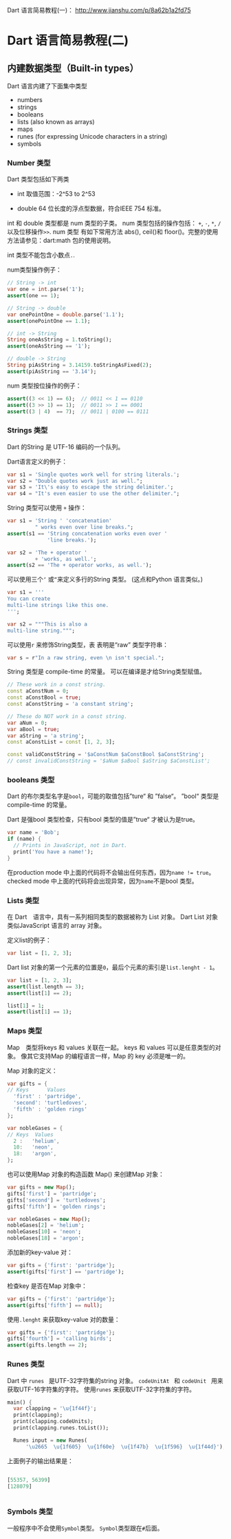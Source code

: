 Dart 语言简易教程(一)： http://www.jianshu.com/p/8a62b1a2fd75

# Dart 语言简易教程(二)
## 内建数据类型（Built-in types）
Dart 语言内建了下面集中类型
- numbers
- strings
- booleans
- lists (also known as arrays)
- maps
- runes (for expressing Unicode characters in a string)
- symbols

### Number 类型
Dart 类型包括如下两类
- int
取值范围：-2^53 to 2^53

- double
64 位长度的浮点型数据，符合IEEE 754 标准。

int 和 double 类型都是 num 类型的子类。
num 类型包括的操作包括： `+`, `-`, `*`, `/` 以及位移操作` >> `.
num 类型 有如下常用方法 abs(), ceil()和 floor()。完整的使用方法请参见：dart:math 包的使用说明。

int 类型不能包含小数点`.`.

num类型操作例子：
```Dart
// String -> int
var one = int.parse('1');
assert(one == 1);

// String -> double
var onePointOne = double.parse('1.1');
assert(onePointOne == 1.1);

// int -> String
String oneAsString = 1.toString();
assert(oneAsString == '1');

// double -> String
String piAsString = 3.14159.toStringAsFixed(2);
assert(piAsString == '3.14');
```

num 类型按位操作的例子：
```Dart
assert((3 << 1) == 6);  // 0011 << 1 == 0110
assert((3 >> 1) == 1);  // 0011 >> 1 == 0001
assert((3 | 4)  == 7);  // 0011 | 0100 == 0111
```

### Strings 类型
Dart 的String 是 UTF-16 编码的一个队列。

Dart语言定义的例子：
```Dart
var s1 = 'Single quotes work well for string literals.';
var s2 = "Double quotes work just as well.";
var s3 = 'It\'s easy to escape the string delimiter.';
var s4 = "It's even easier to use the other delimiter.";
```

String 类型可以使用 `+` 操作：
```Dart
var s1 = 'String ' 'concatenation'
         " works even over line breaks.";
assert(s1 == 'String concatenation works even over '
             'line breaks.');

var s2 = 'The + operator '
         + 'works, as well.';
assert(s2 == 'The + operator works, as well.');
```

可以使用三个`‘` 或`“`来定义多行的String 类型。
(这点和Python 语言类似。)
```Dart
var s1 = '''
You can create
multi-line strings like this one.
''';

var s2 = """This is also a
multi-line string.""";
```

可以使用`r` 来修饰String类型，表 表明是“raw” 类型字符串：
```Dart
var s = r"In a raw string, even \n isn't special.";
```

String 类型是 compile-time 的常量。
可以在编译是才给String类型赋值。

```Dart
// These work in a const string.
const aConstNum = 0;
const aConstBool = true;
const aConstString = 'a constant string';

// These do NOT work in a const string.
var aNum = 0;
var aBool = true;
var aString = 'a string';
const aConstList = const [1, 2, 3];

const validConstString = '$aConstNum $aConstBool $aConstString';
// const invalidConstString = '$aNum $aBool $aString $aConstList';
```

### booleans 类型
Dart 的布尔类型名字是` bool `，可能的取值包括”ture“ 和 ”false“。
”bool“ 类型是 compile-time 的常量。

Dart 是强bool 类型检查，只有bool 类型的值是”true“ 才被认为是true。
```Dart
var name = 'Bob';
if (name) {
  // Prints in JavaScript, not in Dart.
  print('You have a name!');
}
```
在production mode 中上面的代码将不会输出任何东西，因为`name != true`。
checked mode 中上面的代码将会出现异常，因为`name`不是bool 类型。

### Lists 类型
在 Dart　语言中，具有一系列相同类型的数据被称为 List 对象。
Dart List 对象类似JavaScript 语言的 array 对象。

定义list的例子：
```Dart
var list = [1, 2, 3];
```

Dart list 对象的第一个元素的位置是`0`，最后个元素的索引是`list.lenght - 1`。
```Dart
var list = [1, 2, 3];
assert(list.length == 3);
assert(list[1] == 2);

list[1] = 1;
assert(list[1] == 1);
```

### Maps 类型
Map　类型将keys 和 values 关联在一起。
keys 和 values 可以是任意类型的对象。
像其它支持Map 的编程语言一样，Map 的 key 必须是唯一的。

Map 对象的定义：
```Dart
var gifts = {
// Keys      Values
  'first' : 'partridge',
  'second': 'turtledoves',
  'fifth' : 'golden rings'
};

var nobleGases = {
// Keys  Values
  2 :   'helium',
  10:   'neon',
  18:   'argon',
};
```

也可以使用Map 对象的构造函数 Map() 来创建Map 对象：
```Dart
var gifts = new Map();
gifts['first'] = 'partridge';
gifts['second'] = 'turtledoves';
gifts['fifth'] = 'golden rings';

var nobleGases = new Map();
nobleGases[2] = 'helium';
nobleGases[10] = 'neon';
nobleGases[18] = 'argon';
```

添加新的key-value 对：
```Dart
var gifts = {'first': 'partridge'};
assert(gifts['first'] == 'partridge');
```

检查key 是否在Map 对象中：
```Dart
var gifts = {'first': 'partridge'};
assert(gifts['fifth'] == null);
```

使用` .lenght ` 来获取key-value 对的数量：
```Dart
var gifts = {'first': 'partridge'};
gifts['fourth'] = 'calling birds';
assert(gifts.length == 2);
```

### Runes 类型
Dart 中 ` runes 	` 是UTF-32字符集的string 对象。
`codeUnitAt ` 和 `codeUnit ` 用来获取UTF-16字符集的字符。
使用` runes ` 来获取UTF-32字符集的字符。

```Dart
main() {
  var clapping = '\u{1f44f}';
  print(clapping);
  print(clapping.codeUnits);
  print(clapping.runes.toList());

  Runes input = new Runes(
      '\u2665  \u{1f605}  \u{1f60e}  \u{1f47b}  \u{1f596}  \u{1f44d}');
```
上面例子的输出结果是：
```Dart

[55357, 56399]
[128079]
          
```

### Symbols 类型
一般程序中不会使用` Symbol `类型。
` Symbol `类型跟在`#`后面。

